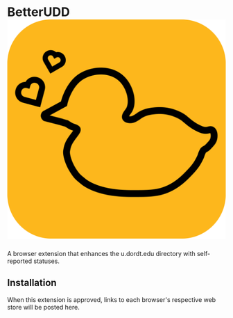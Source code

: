 # BetterUDD ![BetterUDD Logo](Logos/BetterUDD-App-Outline-Logo-512.png)
A browser extension that enhances the u.dordt.edu directory with self-reported statuses.

## Installation
When this extension is approved, links to each browser's respective web store will be posted here.
